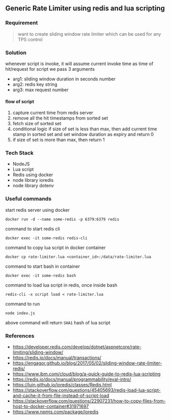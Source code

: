 ## Generic Rate Limiter using redis and lua scripting

### Requirement
> want to create sliding window rate limiter which can be used for any TPS control

### Solution
 whenever script is invoke, it will assume current invoke time as time of hit/request
for script we pass 3 arguments 
* arg1: sliding window duration in seconds number
* arg2: redis key string
* arg3: max request number
 

#### flow of script
1. capture current time from redis server
2. remove all the hit timestamps from sorted set 
3. fetch size of sorted set
4. conditional logic if size of set is less than max, then add current time stamp in sorted set and set window duration as expiry and return 0
5. if size of set is more than max, then return 1 
 

### Tech Stack
* NodeJS
* Lua script
* Redis using docker
* node library ioredis
* node library dotenv

### Useful commands
start redis server using docker
```
docker run -d --name some-redis -p 6379:6379 redis
```
command to start redis cli
```
docker exec -it some-redis redis-cli
```

command to copy lua script in docker container
```
docker cp rate-limiter.lua <container_id>:/data/rate-limiter.lua
```

command to start bash in container
```
docker exec -it some-redis bash
```

command to load lua script in redis, once inside bash
```
redis-cli -x script load < rate-limiter.lua
```

command to run
```
node index.js
```
above command will return ```SHA1``` hash of lua script 

### References
* https://developer.redis.com/develop/dotnet/aspnetcore/rate-limiting/sliding-window/
* https://redis.io/docs/manual/transactions/
* https://engagor.github.io/blog/2017/05/02/sliding-window-rate-limiter-redis/
* https://www.ibm.com/cloud/blog/a-quick-guide-to-redis-lua-scripting
* https://redis.io/docs/manual/programmability/eval-intro/
* https://luin.github.io/ioredis/classes/Redis.html
* https://stackoverflow.com/questions/45405693/redis-load-lua-script-and-cache-it-from-file-instead-of-script-load
* https://stackoverflow.com/questions/22907231/how-to-copy-files-from-host-to-docker-container#31971697
* https://www.npmjs.com/package/ioredis